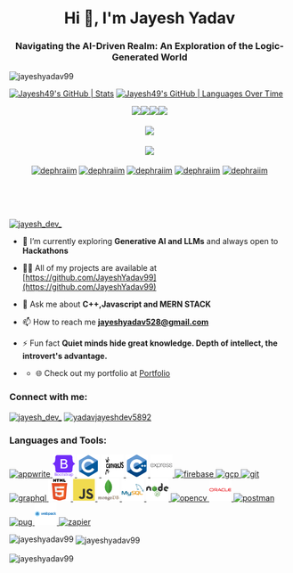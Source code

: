 <h1 align="center">Hi 👋, I'm Jayesh Yadav</h1>
<h3 align="center">Navigating the AI-Driven Realm: An Exploration of the Logic-Generated World</h3>

<p align="left"> <img src="https://komarev.com/ghpvc/?username=jayeshyadav99&label=Profile%20views&color=0e75b6&style=flat" alt="jayeshyadav99" /> </p>

[![Jayesh49's GitHub | Stats](https://stats.quine.sh/Jayesh49/github?theme=dark)](https://quine.sh)
[![Jayesh49's GitHub | Languages Over Time](https://stats.quine.sh/Jayesh49/languages-over-time?theme=dark)](https://quine.sh)
<p align="center">
  <img src="https://media3.giphy.com/media/ln7z2eWriiQAllfVcn/200w.webp" width="100"><img src="https://i.giphy.com/media/eNAsjO55tPbgaor7ma/200w.webp" width="100"><img src="https://i.giphy.com/media/KzJkzjggfGN5Py6nkT/200.webp" width="100"><img src="https://i.giphy.com/media/IdyAQJVN2kVPNUrojM/200.webp" width="100"><br><br>
  <img src="https://camo.githubusercontent.com/936a08778c7e4885053d148c07bbd2339dfbdd80/68747470733a2f2f6665726f73732e6e65742f782f6e6f6465322e676966" /><br><br>
  <img src="https://little.kylerconway.com/images/golang-what.gif" width="300">  
</p>

<p align="center">
<a href="https://twitter.com/EphraimDuncan_" target="_blank"><img align="center" src="https://cdn.jsdelivr.net/npm/simple-icons@3.0.1/icons/twitter.svg" alt="dephraiim" height="20" width="20" /></a>
<a href="https://linkedin.com/in/dephraiim" target="_blank"><img align="center" src="https://cdn.jsdelivr.net/npm/simple-icons@3.0.1/icons/linkedin.svg" alt="dephraiim" height="20" width="20" /></a>
<a href="https://stackoverflow.com/dephraiim" target="_blank"><img align="center" src="https://cdn.jsdelivr.net/npm/simple-icons@3.0.1/icons/stackoverflow.svg" alt="dephraiim" height="20" width="20" /></a>
<a href="https://instagram.com/dephraiim" target="_blank"><img align="center" src="https://cdn.jsdelivr.net/npm/simple-icons@3.0.1/icons/instagram.svg" alt="dephraiim" height="20" width="20" /></a>
  <a href="https://dev.to/dephraiim" target="_blank"><img align="center" src="https://cdn.jsdelivr.net/npm/simple-icons@3.0.1/icons/dev-dot-to.svg" alt="dephraiim" height="20" width="20" /></a>
</p>
<br>
<br>
<br>


<p align="left"> <a href="https://twitter.com/jayesh_dev_" target="blank"><img src="https://img.shields.io/twitter/follow/jayesh_dev_?logo=twitter&style=for-the-badge" alt="jayesh_dev_" /></a> </p>



- 🌱 I’m currently exploring **Generative AI and LLMs** and always open to **Hackathons**

- 👨‍💻 All of my projects are available at [https://github.com/JayeshYadav99](https://github.com/JayeshYadav99)

- 💬 Ask me about **C++,Javascript and MERN STACK**

- 📫 How to reach me **jayeshyadav528@gmail.com**

- ⚡ Fun fact **Quiet minds hide great knowledge. Depth of intellect, the introvert's advantage.**

- - 🌐 Check out my portfolio at [Portfolio](https://portfolio-website-genai.vercel.app)

<h3 align="left">Connect with me:</h3>
<p align="left">
<a href="https://twitter.com/jayesh_dev_" target="blank"><img align="center" src="https://raw.githubusercontent.com/rahuldkjain/github-profile-readme-generator/master/src/images/icons/Social/twitter.svg" alt="jayesh_dev_" height="30" width="40" /></a>
<a href="https://linkedin.com/in/yadavjayeshdev5892" target="blank"><img align="center" src="https://raw.githubusercontent.com/rahuldkjain/github-profile-readme-generator/master/src/images/icons/Social/linked-in-alt.svg" alt="yadavjayeshdev5892" height="30" width="40" /></a>
</p>

<h3 align="left">Languages and Tools:</h3>
<p align="left"> <a href="https://appwrite.io" target="_blank" rel="noreferrer"> <img src="https://www.vectorlogo.zone/logos/appwriteio/appwriteio-icon.svg" alt="appwrite" width="40" height="40"/> </a> <a href="https://getbootstrap.com" target="_blank" rel="noreferrer"> <img src="https://raw.githubusercontent.com/devicons/devicon/master/icons/bootstrap/bootstrap-plain-wordmark.svg" alt="bootstrap" width="40" height="40"/> </a> <a href="https://www.cprogramming.com/" target="_blank" rel="noreferrer"> <img src="https://raw.githubusercontent.com/devicons/devicon/master/icons/c/c-original.svg" alt="c" width="40" height="40"/> </a> <a href="https://canvasjs.com" target="_blank" rel="noreferrer"> <img src="https://raw.githubusercontent.com/Hardik0307/Hardik0307/master/assets/canvasjs-charts.svg" alt="canvasjs" width="40" height="40"/> </a> <a href="https://www.w3schools.com/cpp/" target="_blank" rel="noreferrer"> <img src="https://raw.githubusercontent.com/devicons/devicon/master/icons/cplusplus/cplusplus-original.svg" alt="cplusplus" width="40" height="40"/> </a> <a href="https://expressjs.com" target="_blank" rel="noreferrer"> <img src="https://raw.githubusercontent.com/devicons/devicon/master/icons/express/express-original-wordmark.svg" alt="express" width="40" height="40"/> </a> <a href="https://firebase.google.com/" target="_blank" rel="noreferrer"> <img src="https://www.vectorlogo.zone/logos/firebase/firebase-icon.svg" alt="firebase" width="40" height="40"/> </a> <a href="https://cloud.google.com" target="_blank" rel="noreferrer"> <img src="https://www.vectorlogo.zone/logos/google_cloud/google_cloud-icon.svg" alt="gcp" width="40" height="40"/> </a> <a href="https://git-scm.com/" target="_blank" rel="noreferrer"> <img src="https://www.vectorlogo.zone/logos/git-scm/git-scm-icon.svg" alt="git" width="40" height="40"/> </a> <a href="https://graphql.org" target="_blank" rel="noreferrer"> <img src="https://www.vectorlogo.zone/logos/graphql/graphql-icon.svg" alt="graphql" width="40" height="40"/> </a> <a href="https://www.w3.org/html/" target="_blank" rel="noreferrer"> <img src="https://raw.githubusercontent.com/devicons/devicon/master/icons/html5/html5-original-wordmark.svg" alt="html5" width="40" height="40"/> </a> <a href="https://developer.mozilla.org/en-US/docs/Web/JavaScript" target="_blank" rel="noreferrer"> <img src="https://raw.githubusercontent.com/devicons/devicon/master/icons/javascript/javascript-original.svg" alt="javascript" width="40" height="40"/> </a> <a href="https://www.mongodb.com/" target="_blank" rel="noreferrer"> <img src="https://raw.githubusercontent.com/devicons/devicon/master/icons/mongodb/mongodb-original-wordmark.svg" alt="mongodb" width="40" height="40"/> </a> <a href="https://www.mysql.com/" target="_blank" rel="noreferrer"> <img src="https://raw.githubusercontent.com/devicons/devicon/master/icons/mysql/mysql-original-wordmark.svg" alt="mysql" width="40" height="40"/> </a> <a href="https://nodejs.org" target="_blank" rel="noreferrer"> <img src="https://raw.githubusercontent.com/devicons/devicon/master/icons/nodejs/nodejs-original-wordmark.svg" alt="nodejs" width="40" height="40"/> </a> <a href="https://opencv.org/" target="_blank" rel="noreferrer"> <img src="https://www.vectorlogo.zone/logos/opencv/opencv-icon.svg" alt="opencv" width="40" height="40"/> </a> <a href="https://www.oracle.com/" target="_blank" rel="noreferrer"> <img src="https://raw.githubusercontent.com/devicons/devicon/master/icons/oracle/oracle-original.svg" alt="oracle" width="40" height="40"/> </a> <a href="https://postman.com" target="_blank" rel="noreferrer"> <img src="https://www.vectorlogo.zone/logos/getpostman/getpostman-icon.svg" alt="postman" width="40" height="40"/> </a> <a href="https://pugjs.org" target="_blank" rel="noreferrer"> <img src="https://cdn.worldvectorlogo.com/logos/pug.svg" alt="pug" width="40" height="40"/> </a> <a href="https://webpack.js.org" target="_blank" rel="noreferrer"> <img src="https://raw.githubusercontent.com/devicons/devicon/d00d0969292a6569d45b06d3f350f463a0107b0d/icons/webpack/webpack-original-wordmark.svg" alt="webpack" width="40" height="40"/> </a> <a href="https://zapier.com" target="_blank" rel="noreferrer"> <img src="https://www.vectorlogo.zone/logos/zapier/zapier-icon.svg" alt="zapier" width="40" height="40"/> </a> </p>

<p><img align="left" src="https://github-readme-stats.vercel.app/api/top-langs?username=jayeshyadav99&show_icons=true&locale=en&layout=compact" alt="jayeshyadav99" /></p>

<p>&nbsp;<img align="center" src="https://github-readme-stats.vercel.app/api?username=jayeshyadav99&show_icons=true&locale=en" alt="jayeshyadav99" /></p>

<p><img align="center" src="https://github-readme-streak-stats.herokuapp.com/?user=jayeshyadav99&" alt="jayeshyadav99" /></p>
